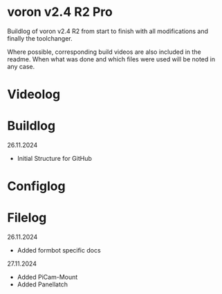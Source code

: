 # voron v2.4 R2 Pro
Buildlog of voron v2.4 R2 from start to finish with all modifications and finally the toolchanger.

Where possible, corresponding build videos are also included in the readme. When what was done and which files were used will be noted in any case.

# Videolog

# Buildlog
26.11.2024
- Initial Structure for GitHub

# Configlog

# Filelog
26.11.2024
- Added formbot specific docs

27.11.2024
- Added PiCam-Mount
- Added Panellatch